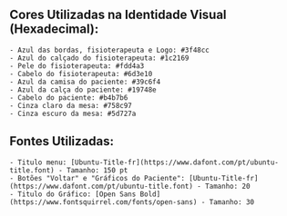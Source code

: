 ## Cores Utilizadas na Identidade Visual (Hexadecimal):
	- Azul das bordas, fisioterapeuta e Logo: #3f48cc
	- Azul do calçado do fisioterapeuta: #1c2169
	- Pele do fisioterapeuta: #fdd4a3
	- Cabelo do fisioterapeuta: #6d3e10
	- Azul da camisa do paciente: #39c6f4
	- Azul da calça do paciente: #19748e
	- Cabelo do paciente: #b4b7b6
	- Cinza claro da mesa: #758c97
	- Cinza escuro da mesa: #5d727a

## Fontes Utilizadas:
	- Titulo menu: [Ubuntu-Title-fr](https://www.dafont.com/pt/ubuntu-title.font) - Tamanho: 150 pt
	- Botões "Voltar" e "Gráficos do Paciente": [Ubuntu-Title-fr](https://www.dafont.com/pt/ubuntu-title.font) - Tamanho: 20
	- Titulo do Gráfico: [Open Sans Bold](https://www.fontsquirrel.com/fonts/open-sans) - Tamanho: 30

